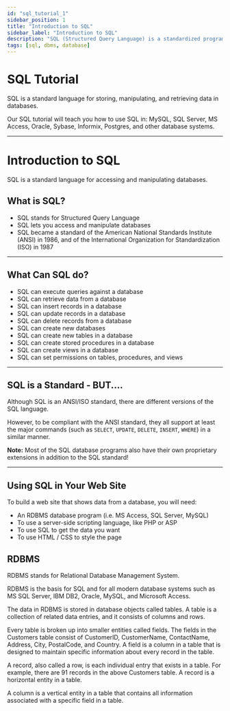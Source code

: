 ```yaml
---
id: "sql_tutorial_1"
sidebar_position: 1
title: "Introduction to SQL"
sidebar_label: "Introduction to SQL"
description: "SQL (Structured Query Language) is a standardized programming language for managing and manipulating relational databases."
tags: [sql, dbms, database]
---
```


SQL Tutorial
============

SQL is a standard language for storing, manipulating, and retrieving data in databases.

Our SQL tutorial will teach you how to use SQL in: MySQL, SQL Server, MS Access, Oracle, Sybase, Informix, Postgres, and other database systems.

------------------------
Introduction to SQL
===================

SQL is a standard language for accessing and manipulating databases.

What is SQL?
------------

* SQL stands for Structured Query Language
* SQL lets you access and manipulate databases
* SQL became a standard of the American National Standards Institute (ANSI) in 1986, and of the International Organization for Standardization (ISO) in 1987

* * *

What Can SQL do?
----------------

* SQL can execute queries against a database
* SQL can retrieve data from a database
* SQL can insert records in a database
* SQL can update records in a database
* SQL can delete records from a database
* SQL can create new databases
* SQL can create new tables in a database
* SQL can create stored procedures in a database
* SQL can create views in a database
* SQL can set permissions on tables, procedures, and views

* * *

SQL is a Standard - BUT....
---------------------------

Although SQL is an ANSI/ISO standard, there are different versions of the SQL language.

However, to be compliant with the ANSI standard, they all support at least the major commands (such as `SELECT`, `UPDATE`, `DELETE`, `INSERT`, `WHERE`) in a similar manner.

**Note:** Most of the SQL database programs also have their own proprietary extensions in addition to the SQL standard!

* * *

Using SQL in Your Web Site
--------------------------

To build a web site that shows data from a database, you will need:

* An RDBMS database program (i.e. MS Access, SQL Server, MySQL)
* To use a server-side scripting language, like PHP or ASP
* To use SQL to get the data you want
* To use HTML / CSS to style the page

RDBMS
-----

RDBMS stands for Relational Database Management System.

RDBMS is the basis for SQL and for all modern database systems such as MS SQL Server, IBM DB2, Oracle, MySQL, and Microsoft Access.

The data in RDBMS is stored in database objects called tables. A table is a collection of related data entries, and it consists of columns and rows.

Every table is broken up into smaller entities called fields. The fields in the Customers table consist of CustomerID, CustomerName, ContactName, Address, City, PostalCode, and Country. A field is a column in a table that is designed to maintain specific information about every record in the table.

A record, also called a row, is each individual entry that exists in a table. For example, there are 91 records in the above Customers table. A record is a horizontal entity in a table.

A column is a vertical entity in a table that contains all information associated with a specific field in a table.

